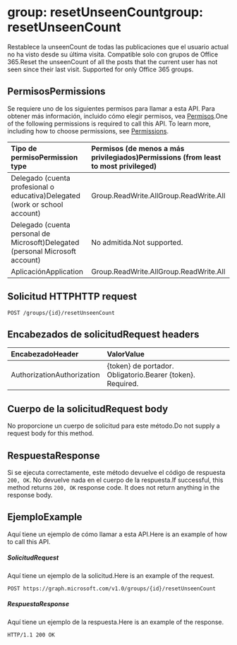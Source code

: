 # <a name="group-resetunseencount"></a><span data-ttu-id="06b8e-101">group: resetUnseenCount</span><span class="sxs-lookup"><span data-stu-id="06b8e-101">group: resetUnseenCount</span></span>

<span data-ttu-id="06b8e-p101">Restablece la unseenCount de todas las publicaciones que el usuario actual no ha visto desde su última visita. Compatible solo con grupos de Office 365.</span><span class="sxs-lookup"><span data-stu-id="06b8e-p101">Reset the unseenCount of all the posts that the current user has not seen since their last visit. Supported for only Office 365 groups.</span></span>

## <a name="permissions"></a><span data-ttu-id="06b8e-104">Permisos</span><span class="sxs-lookup"><span data-stu-id="06b8e-104">Permissions</span></span>
<span data-ttu-id="06b8e-p102">Se requiere uno de los siguientes permisos para llamar a esta API. Para obtener más información, incluido cómo elegir permisos, vea [Permisos](../../../concepts/permissions_reference.md).</span><span class="sxs-lookup"><span data-stu-id="06b8e-p102">One of the following permissions is required to call this API. To learn more, including how to choose permissions, see [Permissions](../../../concepts/permissions_reference.md).</span></span>

|<span data-ttu-id="06b8e-107">Tipo de permiso</span><span class="sxs-lookup"><span data-stu-id="06b8e-107">Permission type</span></span>      | <span data-ttu-id="06b8e-108">Permisos (de menos a más privilegiados)</span><span class="sxs-lookup"><span data-stu-id="06b8e-108">Permissions (from least to most privileged)</span></span>              |
|:--------------------|:---------------------------------------------------------|
|<span data-ttu-id="06b8e-109">Delegado (cuenta profesional o educativa)</span><span class="sxs-lookup"><span data-stu-id="06b8e-109">Delegated (work or school account)</span></span> | <span data-ttu-id="06b8e-110">Group.ReadWrite.All</span><span class="sxs-lookup"><span data-stu-id="06b8e-110">Group.ReadWrite.All</span></span>    |
|<span data-ttu-id="06b8e-111">Delegado (cuenta personal de Microsoft)</span><span class="sxs-lookup"><span data-stu-id="06b8e-111">Delegated (personal Microsoft account)</span></span> | <span data-ttu-id="06b8e-112">No admitida.</span><span class="sxs-lookup"><span data-stu-id="06b8e-112">Not supported.</span></span>    |
|<span data-ttu-id="06b8e-113">Aplicación</span><span class="sxs-lookup"><span data-stu-id="06b8e-113">Application</span></span> | <span data-ttu-id="06b8e-114">Group.ReadWrite.All</span><span class="sxs-lookup"><span data-stu-id="06b8e-114">Group.ReadWrite.All</span></span> |

## <a name="http-request"></a><span data-ttu-id="06b8e-115">Solicitud HTTP</span><span class="sxs-lookup"><span data-stu-id="06b8e-115">HTTP request</span></span>
<!-- { "blockType": "ignored" } -->
```http
POST /groups/{id}/resetUnseenCount
```
## <a name="request-headers"></a><span data-ttu-id="06b8e-116">Encabezados de solicitud</span><span class="sxs-lookup"><span data-stu-id="06b8e-116">Request headers</span></span>
| <span data-ttu-id="06b8e-117">Encabezado</span><span class="sxs-lookup"><span data-stu-id="06b8e-117">Header</span></span>       | <span data-ttu-id="06b8e-118">Valor</span><span class="sxs-lookup"><span data-stu-id="06b8e-118">Value</span></span> |
|:---------------|:--------|
| <span data-ttu-id="06b8e-119">Authorization</span><span class="sxs-lookup"><span data-stu-id="06b8e-119">Authorization</span></span>  | <span data-ttu-id="06b8e-p103">{token} de portador. Obligatorio.</span><span class="sxs-lookup"><span data-stu-id="06b8e-p103">Bearer {token}. Required.</span></span>  |

## <a name="request-body"></a><span data-ttu-id="06b8e-122">Cuerpo de la solicitud</span><span class="sxs-lookup"><span data-stu-id="06b8e-122">Request body</span></span>
<span data-ttu-id="06b8e-123">No proporcione un cuerpo de solicitud para este método.</span><span class="sxs-lookup"><span data-stu-id="06b8e-123">Do not supply a request body for this method.</span></span>

## <a name="response"></a><span data-ttu-id="06b8e-124">Respuesta</span><span class="sxs-lookup"><span data-stu-id="06b8e-124">Response</span></span>

<span data-ttu-id="06b8e-p104">Si se ejecuta correctamente, este método devuelve el código de respuesta `200, OK`. No devuelve nada en el cuerpo de la respuesta.</span><span class="sxs-lookup"><span data-stu-id="06b8e-p104">If successful, this method returns `200, OK` response code. It does not return anything in the response body.</span></span>

## <a name="example"></a><span data-ttu-id="06b8e-127">Ejemplo</span><span class="sxs-lookup"><span data-stu-id="06b8e-127">Example</span></span>
<span data-ttu-id="06b8e-128">Aquí tiene un ejemplo de cómo llamar a esta API.</span><span class="sxs-lookup"><span data-stu-id="06b8e-128">Here is an example of how to call this API.</span></span>
##### <a name="request"></a><span data-ttu-id="06b8e-129">Solicitud</span><span class="sxs-lookup"><span data-stu-id="06b8e-129">Request</span></span>
<span data-ttu-id="06b8e-130">Aquí tiene un ejemplo de la solicitud.</span><span class="sxs-lookup"><span data-stu-id="06b8e-130">Here is an example of the request.</span></span>
<!-- {
  "blockType": "request",
  "name": "group_resetunseencount"
}-->
```http
POST https://graph.microsoft.com/v1.0/groups/{id}/resetUnseenCount
```

##### <a name="response"></a><span data-ttu-id="06b8e-131">Respuesta</span><span class="sxs-lookup"><span data-stu-id="06b8e-131">Response</span></span>
<span data-ttu-id="06b8e-132">Aquí tiene un ejemplo de la respuesta.</span><span class="sxs-lookup"><span data-stu-id="06b8e-132">Here is an example of the response.</span></span> 
<!-- {
  "blockType": "response",
  "truncated": true
} -->
```http
HTTP/1.1 200 OK
```

<!-- uuid: 8fcb5dbc-d5aa-4681-8e31-b001d5168d79
2015-10-25 14:57:30 UTC -->
<!-- {
  "type": "#page.annotation",
  "description": "group: resetUnseenCount",
  "keywords": "",
  "section": "documentation",
  "tocPath": ""
}-->
